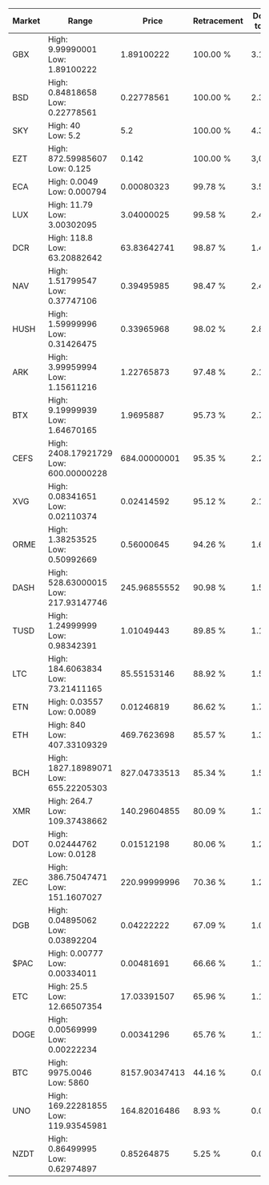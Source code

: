 | Market | Range | Price| Retracement | Doubles to 50% |
| --- | --- | --- | --- | --- |
| GBX | High: 9.99990001<br />Low: 1.89100222 | 1.89100222 | 100.00 % | 3.14 |
| BSD | High: 0.84818658<br />Low: 0.22778561 | 0.22778561 | 100.00 % | 2.36 |
| SKY | High: 40<br />Low: 5.2 | 5.2 | 100.00 % | 4.35 |
| EZT | High: 872.59985607<br />Low: 0.125 | 0.142 | 100.00 % | 3,072.97 |
| ECA | High: 0.0049<br />Low: 0.000794 | 0.00080323 | 99.78 % | 3.54 |
| LUX | High: 11.79<br />Low: 3.00302095 | 3.04000025 | 99.58 % | 2.43 |
| DCR | High: 118.8<br />Low: 63.20882642 | 63.83642741 | 98.87 % | 1.43 |
| NAV | High: 1.51799547<br />Low: 0.37747106 | 0.39495985 | 98.47 % | 2.40 |
| HUSH | High: 1.59999996<br />Low: 0.31426475 | 0.33965968 | 98.02 % | 2.82 |
| ARK | High: 3.99959994<br />Low: 1.15611216 | 1.22765873 | 97.48 % | 2.10 |
| BTX | High: 9.19999939<br />Low: 1.64670165 | 1.9695887 | 95.73 % | 2.75 |
| CEFS | High: 2408.17921729<br />Low: 600.00000228 | 684.00000001 | 95.35 % | 2.20 |
| XVG | High: 0.08341651<br />Low: 0.02110374 | 0.02414592 | 95.12 % | 2.16 |
| ORME | High: 1.38253525<br />Low: 0.50992669 | 0.56000645 | 94.26 % | 1.69 |
| DASH | High: 528.63000015<br />Low: 217.93147746 | 245.96855552 | 90.98 % | 1.52 |
| TUSD | High: 1.24999999<br />Low: 0.98342391 | 1.01049443 | 89.85 % | 1.11 |
| LTC | High: 184.6063834<br />Low: 73.21411165 | 85.55153146 | 88.92 % | 1.51 |
| ETN | High: 0.03557<br />Low: 0.0089 | 0.01246819 | 86.62 % | 1.78 |
| ETH | High: 840<br />Low: 407.33109329 | 469.7623698 | 85.57 % | 1.33 |
| BCH | High: 1827.18989071<br />Low: 655.22205303 | 827.04733513 | 85.34 % | 1.50 |
| XMR | High: 264.7<br />Low: 109.37438662 | 140.29604855 | 80.09 % | 1.33 |
| DOT | High: 0.02444762<br />Low: 0.0128 | 0.01512198 | 80.06 % | 1.23 |
| ZEC | High: 386.75047471<br />Low: 151.1607027 | 220.99999996 | 70.36 % | 1.22 |
| DGB | High: 0.04895062<br />Low: 0.03892204 | 0.04222222 | 67.09 % | 1.04 |
| $PAC | High: 0.00777<br />Low: 0.00334011 | 0.00481691 | 66.66 % | 1.15 |
| ETC | High: 25.5<br />Low: 12.66507354 | 17.03391507 | 65.96 % | 1.12 |
| DOGE | High: 0.00569999<br />Low: 0.00222234 | 0.00341296 | 65.76 % | 1.16 |
| BTC | High: 9975.0046<br />Low: 5860 | 8157.90347413 | 44.16 % | 0.00 |
| UNO | High: 169.22281855<br />Low: 119.93545981 | 164.82016486 | 8.93 % | 0.00 |
| NZDT | High: 0.86499995<br />Low: 0.62974897 | 0.85264875 | 5.25 % | 0.00 |
